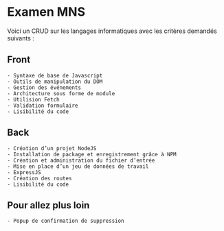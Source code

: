 # Examen MNS
 
Voici un CRUD sur les langages informatiques avec les critères demandés suivants :

## Front
    - Syntaxe de base de Javascript
    - Outils de manipulation du DOM
    - Gestion des événements
    - Architecture sous forme de module 
    - Utilision Fetch
    - Validation formulaire
    - Lisibilité du code
## Back
    - Création d’un projet NodeJS
    - Installation de package et enregistrement grâce à NPM
    - Création et administration du fichier d’entrée
    - Mise en place d’un jeu de données de travail
    - ExpressJS
    - Création des routes
    - Lisibilité du code

## Pour allez plus loin
    - Popup de confirmation de suppression